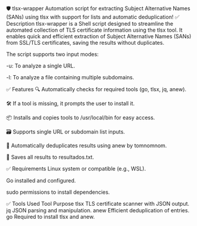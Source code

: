 🛡️ tlsx-wrapper
Automation script for extracting Subject Alternative Names (SANs) using tlsx with support for lists and automatic deduplication!
✅ Description
tlsx-wrapper is a Shell script designed to streamline the automated collection of TLS certificate information using the tlsx tool.
It enables quick and efficient extraction of Subject Alternative Names (SANs) from SSL/TLS certificates, saving the results without duplicates.

The script supports two input modes:

-u: To analyze a single URL.

-l: To analyze a file containing multiple subdomains.

✅ Features
🔍 Automatically checks for required tools (go, tlsx, jq, anew).

🛠️ If a tool is missing, it prompts the user to install it.

📦 Installs and copies tools to /usr/local/bin for easy access.

🗃️ Supports single URL or subdomain list inputs.

🚫 Automatically deduplicates results using anew by tomnomnom.

📝 Saves all results to resultados.txt.

✅ Requirements
Linux system or compatible (e.g., WSL).

Go installed and configured.

sudo permissions to install dependencies.

✅ Tools Used
Tool	Purpose
tlsx	TLS certificate scanner with JSON output.
jq	JSON parsing and manipulation.
anew	Efficient deduplication of entries.
go	Required to install tlsx and anew.

